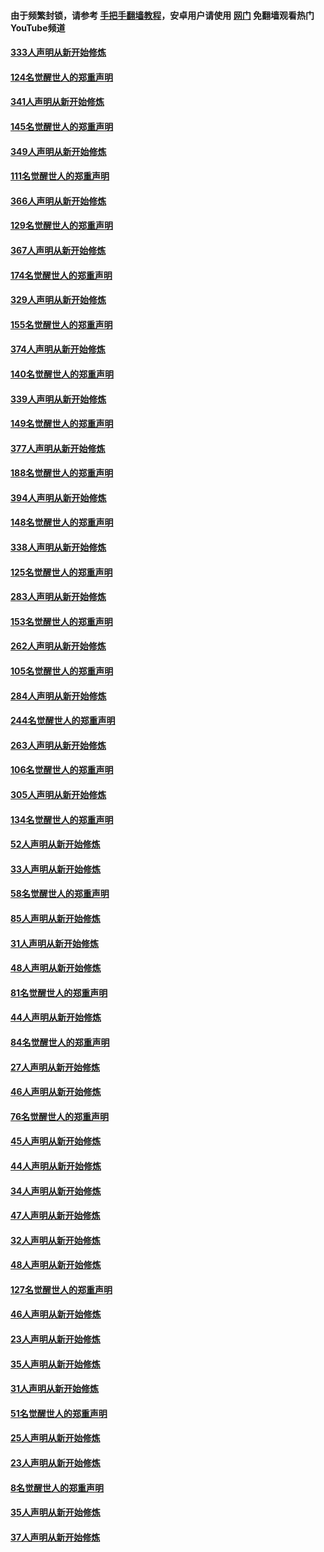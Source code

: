 #### 由于频繁封锁，请参考 [手把手翻墙教程](https://github.com/gfw-breaker/guides/wiki/)，安卓用户请使用 [网门](https://github.com/gfw-breaker/nogfw/blob/master/dl.md?t=06290400) 免翻墙观看热门YouTube频道 

#### [333人声明从新开始修炼](../pages/91/427525.md?t=06290400) 

#### [124名觉醒世人的郑重声明](../pages/91/427524.md?t=06290400) 

#### [341人声明从新开始修炼](../pages/91/427255.md?t=06290400) 

#### [145名觉醒世人的郑重声明](../pages/91/427254.md?t=06290400) 

#### [349人声明从新开始修炼](../pages/91/426969.md?t=06290400) 

#### [111名觉醒世人的郑重声明](../pages/91/426968.md?t=06290400) 

#### [366人声明从新开始修炼](../pages/91/426737.md?t=06290400) 

#### [129名觉醒世人的郑重声明](../pages/91/426736.md?t=06290400) 

#### [367人声明从新开始修炼](../pages/91/426421.md?t=06290400) 

#### [174名觉醒世人的郑重声明](../pages/91/426420.md?t=06290400) 

#### [329人声明从新开始修炼](../pages/91/426139.md?t=06290400) 

#### [155名觉醒世人的郑重声明](../pages/91/426138.md?t=06290400) 

#### [374人声明从新开始修炼](../pages/91/425811.md?t=06290400) 

#### [140名觉醒世人的郑重声明](../pages/91/425810.md?t=06290400) 

#### [339人声明从新开始修炼](../pages/91/425690.md?t=06290400) 

#### [149名觉醒世人的郑重声明](../pages/91/425689.md?t=06290400) 

#### [377人声明从新开始修炼](../pages/91/424867.md?t=06290400) 

#### [188名觉醒世人的郑重声明](../pages/91/424866.md?t=06290400) 

#### [394人声明从新开始修炼](../pages/91/423914.md?t=06290400) 

#### [148名觉醒世人的郑重声明](../pages/91/423913.md?t=06290400) 

#### [338人声明从新开始修炼](../pages/91/423540.md?t=06290400) 

#### [125名觉醒世人的郑重声明](../pages/91/423539.md?t=06290400) 

#### [283人声明从新开始修炼](../pages/91/423296.md?t=06290400) 

#### [153名觉醒世人的郑重声明](../pages/91/423295.md?t=06290400) 

#### [262人声明从新开始修炼](../pages/91/423004.md?t=06290400) 

#### [105名觉醒世人的郑重声明](../pages/91/423003.md?t=06290400) 

#### [284人声明从新开始修炼](../pages/91/422707.md?t=06290400) 

#### [244名觉醒世人的郑重声明](../pages/91/422706.md?t=06290400) 

#### [263人声明从新开始修炼](../pages/91/422553.md?t=06290400) 

#### [106名觉醒世人的郑重声明](../pages/91/422552.md?t=06290400) 

#### [305人声明从新开始修炼](../pages/91/422153.md?t=06290400) 

#### [134名觉醒世人的郑重声明](../pages/91/422152.md?t=06290400) 

#### [52人声明从新开始修炼](../pages/91/421846.md?t=06290400) 

#### [33人声明从新开始修炼](../pages/91/421804.md?t=06290400) 

#### [58名觉醒世人的郑重声明](../pages/91/421845.md?t=06290400) 

#### [85人声明从新开始修炼](../pages/91/421769.md?t=06290400) 

#### [31人声明从新开始修炼](../pages/91/421763.md?t=06290400) 

#### [48人声明从新开始修炼](../pages/91/421605.md?t=06290400) 

#### [81名觉醒世人的郑重声明](../pages/91/421656.md?t=06290400) 

#### [44人声明从新开始修炼](../pages/91/421544.md?t=06290400) 

#### [84名觉醒世人的郑重声明](../pages/91/421543.md?t=06290400) 

#### [27人声明从新开始修炼](../pages/91/421465.md?t=06290400) 

#### [46人声明从新开始修炼](../pages/91/421454.md?t=06290400) 

#### [76名觉醒世人的郑重声明](../pages/91/421453.md?t=06290400) 

#### [45人声明从新开始修炼](../pages/91/421452.md?t=06290400) 

#### [44人声明从新开始修炼](../pages/91/421422.md?t=06290400) 

#### [34人声明从新开始修炼](../pages/91/421322.md?t=06290400) 

#### [47人声明从新开始修炼](../pages/91/421264.md?t=06290400) 

#### [32人声明从新开始修炼](../pages/91/421225.md?t=06290400) 

#### [48人声明从新开始修炼](../pages/91/421202.md?t=06290400) 

#### [127名觉醒世人的郑重声明](../pages/91/421224.md?t=06290400) 

#### [46人声明从新开始修炼](../pages/91/421203.md?t=06290400) 

#### [23人声明从新开始修炼](../pages/91/421138.md?t=06290400) 

#### [35人声明从新开始修炼](../pages/91/421122.md?t=06290400) 

#### [31人声明从新开始修炼](../pages/91/421081.md?t=06290400) 

#### [51名觉醒世人的郑重声明](../pages/91/421080.md?t=06290400) 

#### [25人声明从新开始修炼](../pages/91/421020.md?t=06290400) 

#### [23人声明从新开始修炼](../pages/91/420884.md?t=06290400) 

#### [8名觉醒世人的郑重声明](../pages/91/420883.md?t=06290400) 

#### [35人声明从新开始修炼](../pages/91/420809.md?t=06290400) 

#### [37人声明从新开始修炼](../pages/91/420766.md?t=06290400) 

